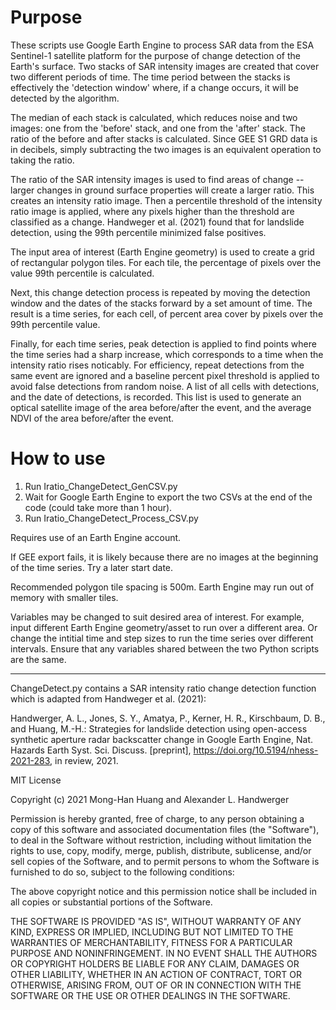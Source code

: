 # Purpose
These scripts use Google Earth Engine to process SAR data from the ESA Sentinel-1 satellite platform for the purpose of change detection of the Earth's surface. Two stacks of SAR intensity images are created that cover two different periods of time. The time period between the stacks is effectively the 'detection window' where, if a change occurs, it will be detected by the algorithm. 

The median of each stack is calculated, which reduces noise and two images: one from the 'before' stack, and one from the 'after' stack. The ratio of the before and after stacks is calculated. Since GEE S1 GRD data is in decibels, simply subtracting the two images is an equivalent operation to taking the ratio.

The ratio of the SAR intensity images is used to find areas of change -- larger changes in ground surface properties will create a larger ratio. This creates an intensity ratio image. Then a percentile threshold of the intensity ratio image is applied, where any pixels higher than the threshold are classified as a change. Handweger et al. (2021) found that for landslide detection, using the 99th percentile minimized false positives.

The input area of interest (Earth Engine geometry) is used to create a grid of rectangular polygon tiles. For each tile, the percentage of pixels over the value 99th percentile is calculated.

Next, this change detection process is repeated by moving the detection window and the dates of the stacks forward by a set amount of time. The result is a time series, for each cell, of percent area cover by pixels over the 99th percentile value.

Finally, for each time series, peak detection is applied to find points where the time series had a sharp increase, which corresponds to a time when the intensity ratio rises noticably. For efficiency, repeat detections from the same event are ignored and a baseline percent pixel threshold is applied to avoid false detections from random noise. A list of all cells with detections, and the date of detections, is recorded. This list is used to generate an optical satellite image of the area before/after the event, and the average NDVI of the area before/after the event. 

# How to use

1) Run Iratio_ChangeDetect_GenCSV.py
2) Wait for Google Earth Engine to export the two CSVs at the end of the code (could take more than 1 hour).
3) Run Iratio_ChangeDetect_Process_CSV.py

Requires use of an Earth Engine account.

If GEE export fails, it is likely because there are no images at the beginning of the time series. Try a later start date.

Recommended polygon tile spacing is 500m. Earth Engine may run out of memory with smaller tiles.

Variables may be changed to suit desired area of interest. For example, input different Earth Engine geometry/asset to run over a different area. Or change the intitial time and step sizes to run the time series over different intervals. Ensure that any variables shared between the two Python scripts are the same.

***********
ChangeDetect.py  contains a SAR intensity ratio change detection function which is adapted from Handweger et al. (2021):

Handwerger, A. L., Jones, S. Y., Amatya, P., Kerner, H. R., Kirschbaum, D. B., and Huang, M.-H.: Strategies for landslide detection using open-access synthetic aperture radar backscatter change in Google Earth Engine, Nat. Hazards Earth Syst. Sci. Discuss. [preprint], https://doi.org/10.5194/nhess-2021-283, in review, 2021.

MIT License

Copyright (c) 2021 Mong-Han Huang and Alexander L. Handwerger

Permission is hereby granted, free of charge, to any person obtaining a copy
of this software and associated documentation files (the "Software"), to deal
in the Software without restriction, including without limitation the rights
to use, copy, modify, merge, publish, distribute, sublicense, and/or sell
copies of the Software, and to permit persons to whom the Software is
furnished to do so, subject to the following conditions:

The above copyright notice and this permission notice shall be included in all
copies or substantial portions of the Software.

THE SOFTWARE IS PROVIDED "AS IS", WITHOUT WARRANTY OF ANY KIND, EXPRESS OR
IMPLIED, INCLUDING BUT NOT LIMITED TO THE WARRANTIES OF MERCHANTABILITY,
FITNESS FOR A PARTICULAR PURPOSE AND NONINFRINGEMENT. IN NO EVENT SHALL THE
AUTHORS OR COPYRIGHT HOLDERS BE LIABLE FOR ANY CLAIM, DAMAGES OR OTHER
LIABILITY, WHETHER IN AN ACTION OF CONTRACT, TORT OR OTHERWISE, ARISING FROM,
OUT OF OR IN CONNECTION WITH THE SOFTWARE OR THE USE OR OTHER DEALINGS IN THE
SOFTWARE.
